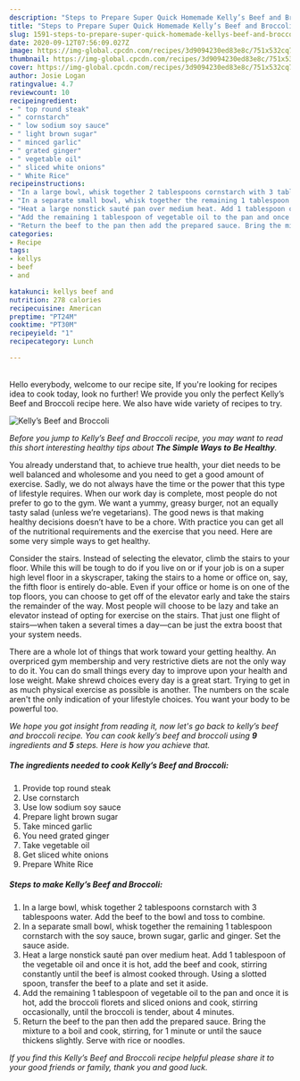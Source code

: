 ```yaml
---
description: "Steps to Prepare Super Quick Homemade Kelly’s Beef and Broccoli"
title: "Steps to Prepare Super Quick Homemade Kelly’s Beef and Broccoli"
slug: 1591-steps-to-prepare-super-quick-homemade-kellys-beef-and-broccoli
date: 2020-09-12T07:56:09.027Z
image: https://img-global.cpcdn.com/recipes/3d9094230ed83e8c/751x532cq70/kellys-beef-and-broccoli-recipe-main-photo.jpg
thumbnail: https://img-global.cpcdn.com/recipes/3d9094230ed83e8c/751x532cq70/kellys-beef-and-broccoli-recipe-main-photo.jpg
cover: https://img-global.cpcdn.com/recipes/3d9094230ed83e8c/751x532cq70/kellys-beef-and-broccoli-recipe-main-photo.jpg
author: Josie Logan
ratingvalue: 4.7
reviewcount: 10
recipeingredient:
- " top round steak"
- " cornstarch"
- " low sodium soy sauce"
- " light brown sugar"
- " minced garlic"
- " grated ginger"
- " vegetable oil"
- " sliced white onions"
- " White Rice"
recipeinstructions:
- "In a large bowl, whisk together 2 tablespoons cornstarch with 3 tablespoons water. Add the beef to the bowl and toss to combine."
- "In a separate small bowl, whisk together the remaining 1 tablespoon cornstarch with the soy sauce, brown sugar, garlic and ginger. Set the sauce aside."
- "Heat a large nonstick sauté pan over medium heat. Add 1 tablespoon of the vegetable oil and once it is hot, add the beef and cook, stirring constantly until the beef is almost cooked through. Using a slotted spoon, transfer the beef to a plate and set it aside."
- "Add the remaining 1 tablespoon of vegetable oil to the pan and once it is hot, add the broccoli florets and sliced onions and cook, stirring occasionally, until the broccoli is tender, about 4 minutes."
- "Return the beef to the pan then add the prepared sauce. Bring the mixture to a boil and cook, stirring, for 1 minute or until the sauce thickens slightly. Serve with rice or noodles."
categories:
- Recipe
tags:
- kellys
- beef
- and

katakunci: kellys beef and 
nutrition: 278 calories
recipecuisine: American
preptime: "PT24M"
cooktime: "PT30M"
recipeyield: "1"
recipecategory: Lunch

---
```

<br>
Hello everybody, welcome to our recipe site, If you're looking for recipes idea to cook today, look no further! We provide you only the perfect Kelly’s Beef and Broccoli recipe here. We also have wide variety of recipes to try.
<br>


![Kelly’s Beef and Broccoli](https://img-global.cpcdn.com/recipes/3d9094230ed83e8c/751x532cq70/kellys-beef-and-broccoli-recipe-main-photo.jpg)

<i>Before you jump to Kelly’s Beef and Broccoli recipe, you may want to read this short interesting healthy tips about <strong>The Simple Ways to Be Healthy</strong>.</i>

You already understand that, to achieve true health, your diet needs to be well balanced and wholesome and you need to get a good amount of exercise. Sadly, we do not always have the time or the power that this type of lifestyle requires. When our work day is complete, most people do not prefer to go to the gym. We want a yummy, greasy burger, not an equally tasty salad (unless we’re vegetarians). The good news is that making healthy decisions doesn’t have to be a chore. With practice you can get all of the nutritional requirements and the exercise that you need. Here are some very simple ways to get healthy.

Consider the stairs. Instead of selecting the elevator, climb the stairs to your floor. While this will be tough to do if you live on or if your job is on a super high level floor in a skyscraper, taking the stairs to a home or office on, say, the fifth floor is entirely do-able. Even if your office or home is on one of the top floors, you can choose to get off of the elevator early and take the stairs the remainder of the way. Most people will choose to be lazy and take an elevator instead of opting for exercise on the stairs. That just one flight of stairs—when taken a several times a day—can be just the extra boost that your system needs. 

There are a whole lot of things that work toward your getting healthy. An overpriced gym membership and very restrictive diets are not the only way to do it. You can do small things every day to improve upon your health and lose weight. Make shrewd choices every day is a great start. Trying to get in as much physical exercise as possible is another. The numbers on the scale aren't the only indication of your lifestyle choices. You want your body to be powerful too. 


<i>We hope you got insight from reading it, now let's go back to kelly’s beef and broccoli recipe. You can cook kelly’s beef and broccoli using <strong>9</strong> ingredients and <strong>5</strong> steps. Here is how you achieve that.
</i>

##### The ingredients needed to cook Kelly’s Beef and Broccoli:

1. Provide  top round steak
1. Use  cornstarch
1. Use  low sodium soy sauce
1. Prepare  light brown sugar
1. Take  minced garlic
1. You need  grated ginger
1. Take  vegetable oil
1. Get  sliced white onions
1. Prepare  White Rice


##### Steps to make Kelly’s Beef and Broccoli:

1. In a large bowl, whisk together 2 tablespoons cornstarch with 3 tablespoons water. Add the beef to the bowl and toss to combine.
1. In a separate small bowl, whisk together the remaining 1 tablespoon cornstarch with the soy sauce, brown sugar, garlic and ginger. Set the sauce aside.
1. Heat a large nonstick sauté pan over medium heat. Add 1 tablespoon of the vegetable oil and once it is hot, add the beef and cook, stirring constantly until the beef is almost cooked through. Using a slotted spoon, transfer the beef to a plate and set it aside.
1. Add the remaining 1 tablespoon of vegetable oil to the pan and once it is hot, add the broccoli florets and sliced onions and cook, stirring occasionally, until the broccoli is tender, about 4 minutes.
1. Return the beef to the pan then add the prepared sauce. Bring the mixture to a boil and cook, stirring, for 1 minute or until the sauce thickens slightly. Serve with rice or noodles.


<i>If you find this Kelly’s Beef and Broccoli recipe helpful please share it to your good friends or family, thank you and good luck.</i>
